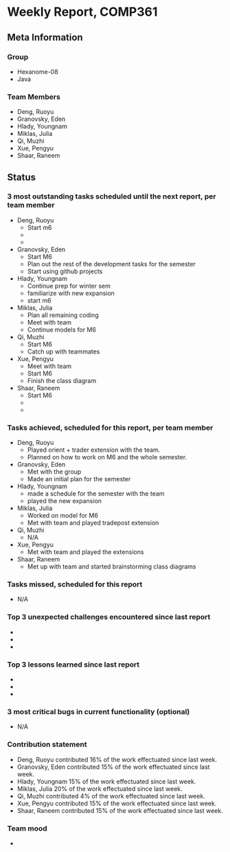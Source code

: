 # Weekly Report, COMP361

## Meta Information

### Group

 * Hexanome-08
 * Java

### Team Members

 * Deng, Ruoyu
 * Granovsky, Eden
 * Hlady, Youngnam
 * Miklas, Julia
 * Qi, Muzhi
 * Xue, Pengyu
 * Shaar, Raneem

## Status

### 3 most outstanding tasks scheduled until the next report, per team member

 * Deng, Ruoyu
    * Start m6
    * 
    * 
 * Granovsky, Eden
    * Start M6
    * Plan out the rest of the development tasks for the semester
    * Start using github projects
 * Hlady, Youngnam
    * Continue prep for winter sem 
    * familiarize with new expansion
    * start m6
 * Miklas, Julia
    * Plan all remaining coding
    * Meet with team
    * Continue models for M6
 * Qi, Muzhi
    * Start M6
    * Catch up with teammates
 * Xue, Pengyu
    * Meet with team
    * Start M6
    * Finish the class diagram
 * Shaar, Raneem
    * Start M6
    * 
    *  

### Tasks achieved, scheduled for this report, per team member

 * Deng, Ruoyu
    * Played orient + trader extension with the team.
    * Planned on how to work on M6 and the whole semester.
 * Granovsky, Eden
    * Met with the group  
    * Made an initial plan for the semester
 * Hlady, Youngnam
    * made a schedule for the semester with the team
    * played the new expansion
 * Miklas, Julia
    * Worked on model for M6
    * Met with team and played tradepost extension
 * Qi, Muzhi
    * N/A
 * Xue, Pengyu
    * Met with team and played the extensions
 * Shaar, Raneem
    * Met up with team and started brainstorming class diagrams

### Tasks missed, scheduled for this report

 * N/A

### Top 3 unexpected challenges encountered since last report

  * 
  * 
  * 

### Top 3 lessons learned since last report

  * 
  * 
  * 

### 3 most critical bugs in current functionality (optional)

  * N/A

### Contribution statement

 * Deng, Ruoyu contributed 16% of the work effectuated since last week.
 * Granovsky, Eden contributed 15% of the work effectuated since last week.
 * Hlady, Youngnam 15% of the work effectuated since last week.
 * Miklas, Julia 20% of the work effectuated since last week.
 * Qi, Muzhi contributed 4% of the work effectuated since last week.
 * Xue, Pengyu contributed 15% of the work effectuated since last week.
 * Shaar, Raneem contributed 15% of the work effectuated since last week.

### Team mood

 *
